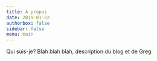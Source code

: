 ```yaml
---
title: A propos
date: 2019-01-22
authorbox: false
sidebar: false
menu: main
---
```


Qui suis-je? Blah blah blah, description du blog et de Greg